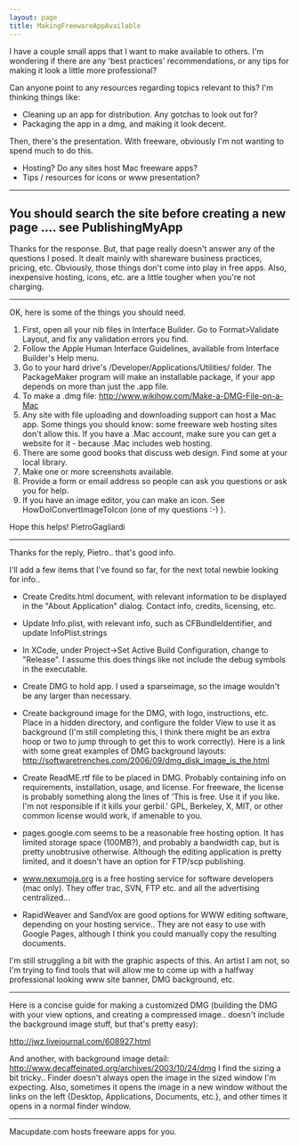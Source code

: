 ```yaml
---
layout: page
title: MakingFreewareAppAvailable
---
```




I have a couple small apps that I want to make available to others.    I'm wondering if there are any 'best practices' recommendations, or any tips for making it look a little more professional?

Can anyone point to any resources regarding topics relevant to this?  I'm thinking things like:

- Cleaning up an app for distribution.  Any gotchas to look out for?
- Packaging the app in a dmg, and making it look decent.

Then, there's the presentation.  With freeware, obviously I'm not wanting to spend much to do this.
- Hosting?  Do any sites host Mac freeware apps?
- Tips / resources for icons or www presentation?

----
You should search the site before creating a new page  .... see PublishingMyApp
----

Thanks for the response.  But, that page really doesn't answer any of the questions I posed.    It dealt mainly with shareware business practices, pricing, etc.    Obviously, those things don't come into play in free apps.   Also, inexpensive hosting, icons, etc. are a little tougher when you're not charging.

----
OK, here is some of the things you should need.
1) First, open all your nib files in Interface Builder. Go to Format>Validate Layout, and fix any validation errors you find.
2) Follow the Apple Human Interface Guidelines, available from Interface Builder's Help menu.
3) Go to your hard drive's /Developer/Applications/Utilities/ folder. The PackageMaker program will make an installable package, if your app depends on more than just the .app file.
4) To make a .dmg file: http://www.wikihow.com/Make-a-DMG-File-on-a-Mac
5) Any site with file uploading and downloading support can host a Mac app. Some things you should know: some freeware web hosting sites don't allow this. If you have a .Mac account, make sure you can get a website for it - because .Mac includes web hosting.
6) There are some good books that discuss web design. Find some at your local library.
7) Make one or more screenshots available.
8) Provide a form or email address so people can ask you questions or ask you for help.
9) If you have an image editor, you can make an icon. See HowDoIConvertImageToIcon (one of my questions :-) ).

Hope this helps! PietroGagliardi

----

Thanks for the reply, Pietro.. that's good info.


I'll add a few items that I've found so far, for the next total newbie looking for info.. 

- Create Credits.html document, with relevant information to be displayed in the "About Application" dialog.  Contact info, credits, licensing, etc.

- Update Info.plist, with relevant info, such as CFBundleIdentifier, and update InfoPlist.strings

- In XCode, under Project->Set Active Build Configuration, change to "Release".    I assume this does things like not include the debug symbols in the executable.

- Create DMG to hold app.   I used a sparseimage, so the image wouldn't be any larger than necessary.  

- Create background image for the DMG, with logo, instructions, etc.  Place in a hidden directory, and configure the folder View to use it as background (I'm still completing this,  I think there might be an extra hoop or two to jump through to get this to work correctly).   Here is a link with some great examples of DMG background layouts:   http://softwaretrenches.com/2006/09/dmg_disk_image_is_the.html

- Create ReadME.rtf file to be placed in DMG.   Probably containing info on requirements, installation, usage, and license.    For freeware, the license is probably something along the lines of 'This is free.  Use it if you like.  I'm not responsible if it kills your gerbil.'   GPL, Berkeley, X, MIT, or other common license would work, if amenable to you.

- pages.google.com seems to be a reasonable free hosting option.   It has limited storage space (100MB?), and probably a bandwidth cap, but is pretty unobtrusive otherwise.   Although the editing application is pretty limited, and it doesn't have an option for FTP/scp publishing.

- www.nexumoja.org is a free hosting service for software developers (mac only). They offer trac, SVN, FTP etc. and all the advertising centralized...

- RapidWeaver and SandVox are good options for WWW editing software, depending on your hosting service..  They are not easy to use with Google Pages, although I think you could manually copy the resulting documents.


I'm still struggling a bit with the graphic aspects of this.   An artist I am not, so I'm trying to find tools that will allow me to come up with a halfway professional looking www site banner, DMG background, etc.   

----

Here is a concise guide for making a customized DMG (building the DMG with your view options, and creating a compressed image..   doesn't include the background image stuff, but that's pretty easy):

http://jwz.livejournal.com/608927.html

And another, with background image detail:  http://www.decaffeinated.org/archives/2003/10/24/dmg
I find the sizing a bit tricky..  Finder doesn't always open the image in the sized window I'm expecting.  Also, sometimes it opens the image in a new window without the links on the left {Desktop, Applications, Documents, etc.}, and other times it opens in a normal finder window.

----
Macupdate.com hosts freeware apps for you.

